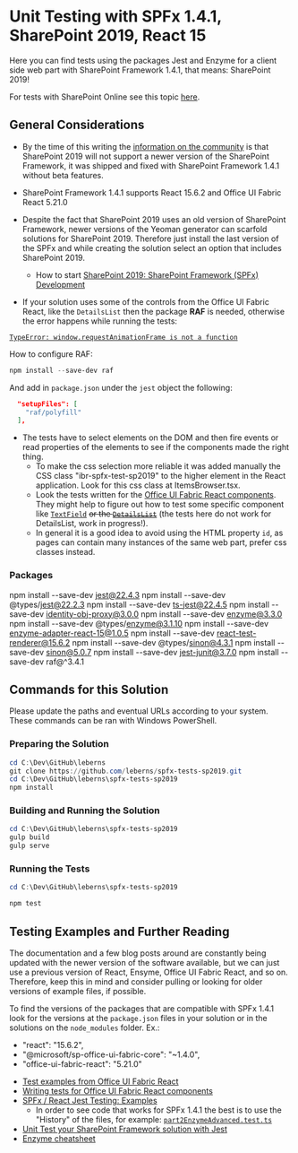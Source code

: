 # Unit Testing with SPFx 1.4.1, SharePoint 2019, React 15

Here you can find tests using the packages Jest and Enzyme for a client side web part with SharePoint Framework 1.4.1, that means: SharePoint 2019!

For tests with SharePoint Online see this topic [here](https://github.com/leberns/sp-hello-events/wiki/Jest-Testing-a-SPFx-Project).

## General Considerations

* By the time of this writing the [information on the community](https://sharepoint.stackexchange.com/questions/260322/spfx-version-support-for-on-premise-server-2019) is that SharePoint 2019 will not support a newer version of the SharePoint Framework, it was shipped and fixed with SharePoint Framework 1.4.1 without beta features.

* SharePoint Framework 1.4.1 supports React 15.6.2 and Office UI Fabric React 5.21.0

* Despite the fact that SharePoint 2019 uses an old version of SharePoint Framework, newer versions of the Yeoman generator can scarfold solutions for SharePoint 2019. Therefore just install the last version of the SPFx and while creating the solution select an option that includes SharePoint 2019.
  * How to start [SharePoint 2019: SharePoint Framework (SPFx) Development](https://social.technet.microsoft.com/wiki/contents/articles/52603.sharepoint-2019-sharepoint-framework-spfx-development.aspx)

* If your solution uses some of the controls from the Office UI Fabric React, like the `DetailsList` then the package **RAF** is needed, otherwise the error happens while running the tests:

[`TypeError: window.requestAnimationFrame is not a function`](https://github.com/One-com/react-truncate/issues/60)

How to configure RAF:

```PowerShell
npm install --save-dev raf
```

And add in `package.json` under the `jest` object the following:

```JSON
  "setupFiles": [
    "raf/polyfill"
  ],
```

* The tests have to select elements on the DOM and then fire events or read properties of the elements to see if the components made the right thing.
  * To make the css selection more reliable it was added manually the CSS class "ibr-spfx-test-sp2019" to the higher element in the React application. Look for this css class at ItemsBrowser.tsx.
  * Look the tests written for the [Office UI Fabric React components](https://github.com/OfficeDev/office-ui-fabric-react/blob/master/packages/office-ui-fabric-react/src/components/). They might help to figure out how to test some specific component like [`TextField`](https://github.com/OfficeDev/office-ui-fabric-react/blob/master/packages/office-ui-fabric-react/src/components/TextField/TextField.test.tsx) ~~or the [`DetailsList`](https://github.com/OfficeDev/office-ui-fabric-react/blob/master/packages/office-ui-fabric-react/src/components/DetailsList/DetailsList.test.tsx)~~ (the tests here do not work for DetailsList, work in progress!).
  * In general it is a good idea to avoid using the HTML property `id`, as pages can contain many instances of the same web part, prefer css classes instead.

### Packages

npm install --save-dev jest@22.4.3
npm install --save-dev @types/jest@22.2.3
npm install --save-dev ts-jest@22.4.5
npm install --save-dev identity-obj-proxy@3.0.0
npm install --save-dev enzyme@3.3.0
npm install --save-dev @types/enzyme@3.1.10
npm install --save-dev enzyme-adapter-react-15@1.0.5
npm install --save-dev react-test-renderer@15.6.2
npm install --save-dev @types/sinon@4.3.1
npm install --save-dev sinon@5.0.7
npm install --save-dev jest-junit@3.7.0
npm install --save-dev raf@^3.4.1

## Commands for this Solution

Please update the paths and eventual URLs according to your system. These commands can be ran with Windows PowerShell.

### Preparing the Solution

```PowerShell
cd C:\Dev\GitHub\leberns
git clone https://github.com/leberns/spfx-tests-sp2019.git
cd C:\Dev\GitHub\leberns\spfx-tests-sp2019
npm install
```

### Building and Running the Solution

```PowerShell
cd C:\Dev\GitHub\leberns\spfx-tests-sp2019
gulp build
gulp serve
```

### Running the Tests

```PowerShell
cd C:\Dev\GitHub\leberns\spfx-tests-sp2019

npm test
```

## Testing Examples and Further Reading

The documentation and a few blog posts around are constantly being updated with the newer version of the software available, but we can just use a previous version of React, Ensyme, Office UI Fabric React, and so on. Therefore, keep this in mind and consider pulling or looking for older versions of example files, if possible.

To find the versions of the packages that are compatible with SPFx 1.4.1 look for the versions at the `package.json` files in your solution or in the solutions on the `node_modules` folder. Ex.:

* "react": "15.6.2",
* "@microsoft/sp-office-ui-fabric-core": "~1.4.0",
* "office-ui-fabric-react": "5.21.0"

- [Test examples from Office UI Fabric React](https://github.com/OfficeDev/office-ui-fabric-react/tree/master/packages/office-ui-fabric-react/src/components)
- [Writing tests for Office UI Fabric React components](https://github.com/OfficeDev/office-ui-fabric-react/wiki/Testing)
- [SPFx / React Jest Testing: Examples](https://github.com/SharePoint/sp-dev-fx-webparts/tree/master/samples/react-jest-testing/src/webparts/iceCreamShop/test)
  - In order to see code that works for SPFx 1.4.1 the best is to use the "History" of the files, for example: [`part2EnzymeAdvanced.test.ts`](https://github.com/SharePoint/sp-dev-fx-webparts/blob/e415148bc52fc6bd8d470d2bf831410e89918733/samples/react-jest-testing/src/webparts/iceCreamShop/test/part2EnzymeAdvanced.test.ts)
- [Unit Test your SharePoint Framework solution with Jest](https://blog.velingeorgiev.com/unit-test-your-sharepoint-framework-solution-with-jest)
- [Enzyme cheatsheet](https://devhints.io/enzyme)
